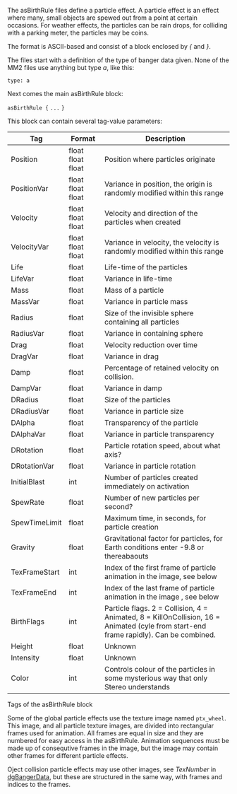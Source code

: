 The asBirthRule files define a particle effect. A particle effect is an
effect where many, small objects are spewed out from a point at certain
occasions. For weather effects, the particles can be rain drops, for
colliding with a parking meter, the particles may be coins.

The format is ASCII-based and consist of a block enclosed by *{* and
*}*.

The files start with a definition of the type of banger data given. None
of the MM2 files use anything but type *a*, like this:

`type: a`

Next comes the main asBirthRule block:

`asBirthRule {`
`...`
`}`

This block can contain several tag-value parameters:

| Tag           | Format            | Description                                                                          |
| ------------- | ----------------- | ------------------------------------------------------------------------------------ |
| Position      | float float float | Position where particles originate                                                   |
| PositionVar   | float float float | Variance in position, the origin is randomly modified within this range              |
| Velocity      | float float float | Velocity and direction of the particles when created                                 |
| VelocityVar   | float float float | Variance in velocity, the velocity is randomly modified within this range            |
| Life          | float             | Life-time of the particles                                                           |
| LifeVar       | float             | Variance in life-time                                                                |
| Mass          | float             | Mass of a particle                                                                   |
| MassVar       | float             | Variance in particle mass                                                            |
| Radius        | float             | Size of the invisible sphere containing all particles                                |
| RadiusVar     | float             | Variance in containing sphere                                                        |
| Drag          | float             | Velocity reduction over time                                                                              |
| DragVar       | float             | Variance in drag                                                                     |
| Damp          | float             | Percentage of retained velocity on collision.                                                                              |
| DampVar       | float             | Variance in damp                                                                     |
| DRadius       | float             | Size of the particles                                                                |
| DRadiusVar    | float             | Variance in particle size                                                            |
| DAlpha        | float             | Transparency of the particle                                                         |
| DAlphaVar     | float             | Variance in particle transparency                                                    |
| DRotation     | float             | Particle rotation speed, about what axis?                                            |
| DRotationVar  | float             | Variance in particle rotation                                                        |
| InitialBlast  | int               | Number of particles created immediately on activation                                |
| SpewRate      | float             | Number of new particles per second?                                                  |
| SpewTimeLimit | float             | Maximum time, in seconds, for particle creation                                      |
| Gravity       | float             | Gravitational factor for particles, for Earth conditions enter -9.8 or thereabaouts  |
| TexFrameStart | int               | Index of the first frame of particle animation in the image, see below               |
| TexFrameEnd   | int               | Index of the last frame of particle animation in the image , see below               |
| BirthFlags    | int               | Particle flags. 2 = Collision, 4 = Animated, 8 = KillOnCollision, 16 = Animated (cyle from start-end frame rapidly). Can be combined.                                                                              |
| Height        | float             | Unknown                                                                              |
| Intensity     | float             | Unknown                                                                              |
| Color         | int               | Controls colour of the particles in some mysterious way that only Stereo understands |

Tags of the asBirthRule block

Some of the global particle effects use the texture image named `ptx_wheel`. This image,
and all particle texture images, are divided into rectangular frames
used for animation. All frames are equal in size and they are numbered
for easy access in the asBirthRule. Animation sequences must be made up
of consequtive frames in the image, but the image may contain other
frames for different particle effects.

Oject collision particle effects may use other images, see *TexNumber*
in [dgBangerData](dgBangerData.md "wikilink"), but these are structured in
the same way, with frames and indices to the frames.

